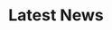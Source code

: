 ---
title: Latest News

# Listing view
view: card

# Enable search functionality
search: true

# Enable filtering options
filters:
  - tag
  - category

# Optional banner image (relative to `assets/media/` folder).
banner:
  caption: ''
  image: ''
--- 